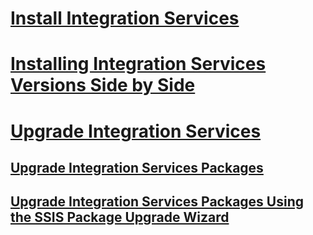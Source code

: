 # [Install Integration Services](install-integration-services.md)
# [Installing Integration Services Versions Side by Side](installing-integration-services-versions-side-by-side.md)

# [Upgrade Integration Services](upgrade-integration-services.md)
## [Upgrade Integration Services Packages](upgrade-integration-services-packages.md)
## [Upgrade Integration Services Packages Using the SSIS Package Upgrade Wizard](upgrade-integration-services-packages-using-the-ssis-package-upgrade-wizard.md)
